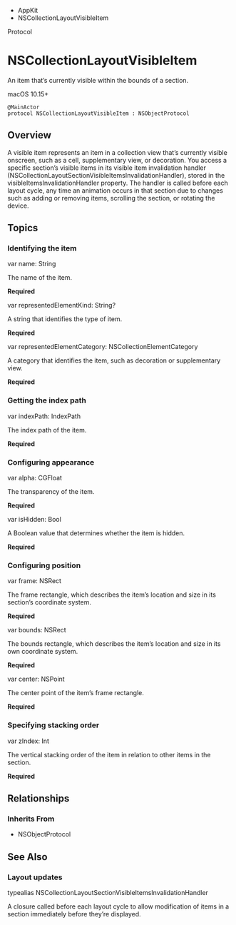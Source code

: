 

- AppKit
-  NSCollectionLayoutVisibleItem 

Protocol

# NSCollectionLayoutVisibleItem

An item that’s currently visible within the bounds of a section.

macOS 10.15+

``` source
@MainActor
protocol NSCollectionLayoutVisibleItem : NSObjectProtocol
```

## Overview

A visible item represents an item in a collection view that’s currently visible onscreen, such as a cell, supplementary view, or decoration. You access a specific section’s visible items in its visible item invalidation handler (NSCollectionLayoutSectionVisibleItemsInvalidationHandler), stored in the visibleItemsInvalidationHandler property. The handler is called before each layout cycle, any time an animation occurs in that section due to changes such as adding or removing items, scrolling the section, or rotating the device.

## Topics

### Identifying the item

var name: String

The name of the item.

**Required**

var representedElementKind: String?

A string that identifies the type of item.

**Required**

var representedElementCategory: NSCollectionElementCategory

A category that identifies the item, such as decoration or supplementary view.

**Required**

### Getting the index path

var indexPath: IndexPath

The index path of the item.

**Required**

### Configuring appearance

var alpha: CGFloat

The transparency of the item.

**Required**

var isHidden: Bool

A Boolean value that determines whether the item is hidden.

**Required**

### Configuring position

var frame: NSRect

The frame rectangle, which describes the item’s location and size in its section’s coordinate system.

**Required**

var bounds: NSRect

The bounds rectangle, which describes the item’s location and size in its own coordinate system.

**Required**

var center: NSPoint

The center point of the item’s frame rectangle.

**Required**

### Specifying stacking order

var zIndex: Int

The vertical stacking order of the item in relation to other items in the section.

**Required**

## Relationships

### Inherits From

- NSObjectProtocol

## See Also

### Layout updates

typealias NSCollectionLayoutSectionVisibleItemsInvalidationHandler

A closure called before each layout cycle to allow modification of items in a section immediately before they’re displayed.

